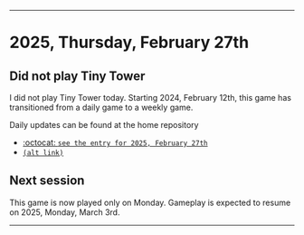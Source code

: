 
***

# 2025, Thursday, February 27th

## Did not play Tiny Tower

<!-- TODO: For each weekly entry, make sure the date is correct. The day of the week should be modified in 4 places !-->

I did not play Tiny Tower today. Starting 2024, February 12th, this game has transitioned from a daily game to a weekly game.

Daily updates can be found at the home repository

- [:octocat: `see the entry for 2025, February 27th`](https://github.com/seanpm2001/SeansLifeArchive_Images_TinyTower/tree/master/tiny%20tower/2025/02_February/27/) 
- [`(alt link)`](/tiny%20tower/2025/02_February/27/)

## Next session

This game is now played only on Monday. Gameplay is expected to resume on 2025, Monday, March 3rd.

***
